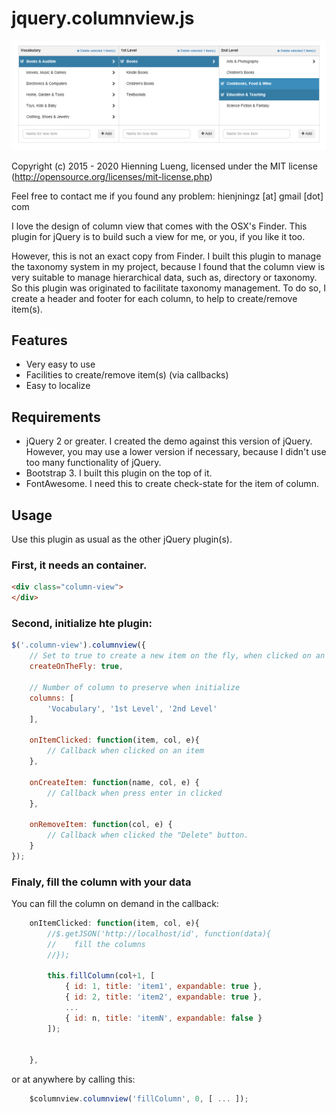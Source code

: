 # jquery.columnview.js

![Screenshot](img/shot1.png)

Copyright (c) 2015 - 2020 Hienning Lueng, licensed under the MIT license (http://opensource.org/licenses/mit-license.php)

Feel free to contact me if you found any problem: hienjningz [at] gmail [dot] com

I love the design of column view that comes with the OSX's Finder. This plugin for jQuery is to build such a view for me,
or you, if you like it too.

However, this is not an exact copy from Finder. I built this plugin to manage the taxonomy system in my project, because
I found that the column view is very suitable to manage hierarchical data, such as, directory or taxonomy. So this plugin
was originated to facilitate taxonomy management. To do so, I create a header and footer for each column, to help
to create/remove item(s).

## Features

* Very easy to use
* Facilities to create/remove item(s) (via callbacks)
* Easy to localize

## Requirements

* jQuery 2 or greater. I created the demo against this version of jQuery. However, you may use a lower version if
  necessary, because I didn't use too many functionality of jQuery.
* Bootstrap 3. I built this plugin on the top of it.
* FontAwesome. I need this to create check-state for the item of column.


## Usage

Use this plugin as usual as the other jQuery plugin(s). 

### First, it needs an container.

```html
<div class="column-view">
</div>
```

### Second, initialize hte plugin:

```javascript
$('.column-view').columnview({
    // Set to true to create a new item on the fly, when clicked on an expandable item
    createOnTheFly: true,

    // Number of column to preserve when initialize
    columns: [
        'Vocabulary', '1st Level', '2nd Level'
    ],

    onItemClicked: function(item, col, e){
        // Callback when clicked on an item
    },

    onCreateItem: function(name, col, e) {
        // Callback when press enter in clicked 
    },

    onRemoveItem: function(col, e) {
        // Callback when clicked the "Delete" button.
    }
});
```

### Finaly, fill the column with your data

You can fill the column on demand in the callback:

```javascript
    onItemClicked: function(item, col, e){
        //$.getJSON('http://localhost/id', function(data){
        //    fill the columns
        //});

        this.fillColumn(col+1, [
            { id: 1, title: 'item1', expandable: true },
            { id: 2, title: 'item2', expandable: true },
            ...
            { id: n, title: 'itemN', expandable: false }
        ]);
        

    },

```

or at anywhere by calling this:

```javascript
    $columnview.columnview('fillColumn', 0, [ ... ]);
```
